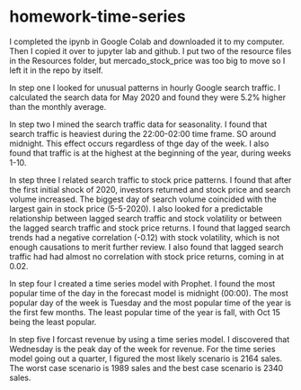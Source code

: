 # homework-time-series

I completed the ipynb in Google Colab and downloaded it to my computer. Then I copied it over to jupyter lab and github. I put two of the resource files in the Resources folder, but mercado_stock_price was too big to move so I left it in the repo by itself.

In step one I looked for unusual patterns in hourly Google search traffic. I calculated the search data for May 2020 and found they were 5.2% higher than the monthly average.

In step two I mined the search traffic data for seasonality. I found that search traffic is heaviest during the 22:00-02:00 time frame. SO around midnight. This effect occurs regardless of thge day of the week. I also found that traffic is at the highest at the beginning of the year, during weeks 1-10.

In step three I related search traffic to stock price patterns. I found that after the first initial shock of 2020, investors returned and stock price and search volume increased. The biggest day of search volume coincided with the largest gain in stock price (5-5-2020). I also looked for a predictable relationship between lagged search traffic and stock volatility or between the lagged search traffic and stock price returns. I found that lagged search trends had a negative correlation (-0.12) with stock volatility, which is not enough causations to merit further review. I also found that lagged search traffic had had almost no correlation with stock price returns, coming in at 0.02.

In step four I created a time series model with Prophet. I found the most popular time of the day in the forecast model is midnight (00:00). The most popular day of the week is Tuesday and the most popular time of the year is the first few months. The least popular time of the year is fall, with Oct 15 being the least popular.

In step five I forcast revenue by using a time series model.  I discovered that Wednesday is the peak day of the week for revenue. For the time series model going out a quarter, I figured the most likely scenario is 2164 sales. The worst case scenario is 1989 sales and the best case scenario is 2340 sales.
